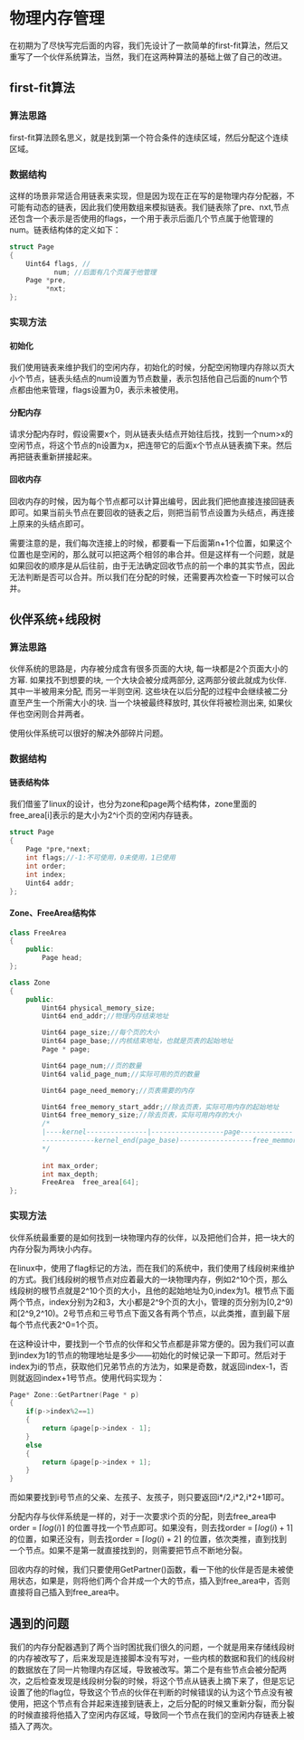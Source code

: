 # 物理内存管理

在初期为了尽快写完后面的内容，我们先设计了一款简单的first-fit算法，然后又重写了一个伙伴系统算法，当然，我们在这两种算法的基础上做了自己的改进。

## first-fit算法

### 算法思路
first-fit算法顾名思义，就是找到第一个符合条件的连续区域，然后分配这个连续区域。

### 数据结构
这样的场景非常适合用链表来实现，但是因为现在正在写的是物理内存分配器，不可能有动态的链表，因此我们使用数组来模拟链表。我们链表除了pre、nxt,节点还包含一个表示是否使用的flags，一个用于表示后面几个节点属于他管理的num。链表结构体的定义如下：


```cpp
struct Page
{
	Uint64 flags, //
		   num; //后面有几个页属于他管理
	Page *pre,
		 *nxt;
};
```

### 实现方法

#### 初始化
我们使用链表来维护我们的空闲内存，初始化的时候，分配空闲物理内存除以页大小个节点，链表头结点的num设置为节点数量，表示包括他自己后面的num个节点都由他来管理，flags设置为0，表示未被使用。

#### 分配内存

请求分配内存时，假设需要x个，则从链表头结点开始往后找，找到一个num>x的空闲节点，将这个节点的n设置为x，把连带它的后面x个节点从链表摘下来。然后再把链表重新拼接起来。

#### 回收内存

回收内存的时候，因为每个节点都可以计算出编号，因此我们把他直接连接回链表即可。如果当前头节点在要回收的链表之后，则把当前节点设置为头结点，再连接上原来的头结点即可。

需要注意的是，我们每次连接上的时候，都要看一下后面第n+1个位置，如果这个位置也是空闲的，那么就可以把这两个相邻的串合并。但是这样有一个问题，就是如果回收的顺序是从后往前，由于无法确定回收节点的前一个串的其实节点，因此无法判断是否可以合并。所以我们在分配的时候，还需要再次检查一下时候可以合并。

## 伙伴系统+线段树

### 算法思路
伙伴系统的思路是，内存被分成含有很多页面的大块, 每一块都是2个页面大小的方幂. 如果找不到想要的块, 一个大块会被分成两部分, 这两部分彼此就成为伙伴. 其中一半被用来分配, 而另一半则空闲. 这些块在以后分配的过程中会继续被二分直至产生一个所需大小的块. 当一个块被最终释放时, 其伙伴将被检测出来, 如果伙伴也空闲则合并两者。

使用伙伴系统可以很好的解决外部碎片问题。

### 数据结构

#### 链表结构体

我们借鉴了linux的设计，也分为zone和page两个结构体，zone里面的free_area[i]表示的是大小为2^i个页的空闲内存链表。

```cpp
struct Page
{
	Page *pre,*next;
	int flags;//-1:不可使用，0未使用，1已使用
	int order;
	int index;
	Uint64 addr;
};
```
#### Zone、FreeArea结构体
```cpp
class FreeArea
{
	public:
		Page head;
};

class Zone
{
	public:
		Uint64 physical_memory_size;
		Uint64 end_addr;//物理内存结束地址

		Uint64 page_size;//每个页的大小
		Uint64 page_base;//内核结束地址，也就是页表的起始地址
		Page * page;

		Uint64 page_num;//页的数量
		Uint64 valid_page_num;//实际可用的页的数量

		Uint64 page_need_memory;//页表需要的内存

		Uint64 free_memory_start_addr;//除去页表，实际可用内存的起始地址
		Uint64 free_memory_size;//除去页表，实际可用内存的大小
		/*
		|----kernel---------------|------------------page-------------|---------------free_memory-----------|
		-------------kernel_end(page_base)------------------free_memmory_start---------------------------end_addr
		*/
	
		int max_order;
		int max_depth;
		FreeArea  free_area[64];
};
```

### 实现方法

伙伴系统最重要的是如何找到一块物理内存的伙伴，以及把他们合并，把一块大的内存分裂为两块小内存。

在linux中，使用了flag标记的方法，而在我们的系统中，我们使用了线段树来维护的方式。我们线段树的根节点对应着最大的一块物理内存，例如2^10个页，那么线段树的根节点就是2^10个页的大小，且他的起始地址为0,index为1。根节点下面两个节点，index分别为2和3，大小都是2^9个页的大小，管理的页分别为[0,2^9)和[2^9,2^10)。2号节点和三号节点下面又各有两个节点，以此类推，直到最下层每个节点代表2^0=1个页。

在这种设计中，要找到一个节点的伙伴和父节点都是非常方便的。因为我们可以直到index为1的节点的物理地址是多少——初始化的时候记录一下即可。然后对于index为i的节点，获取他们兄弟节点的方法为，如果是奇数，就返回index-1，否则就返回index+1号节点。使用代码实现为：

```cpp
Page* Zone::GetPartner(Page * p)
{
    if(p->index%2==1)
    {
        return &page[p->index - 1];
    }
    else
    {
        return &page[p->index + 1];
    }
}
```

而如果要找到i号节点的父亲、左孩子、友孩子，则只要返回i*/2,i\*2,i\*2+1即可。

分配内存与伙伴系统是一样的，对于一次要求i个页的分配，则去free_area中order = $\lceil log(i) \rceil$ 的位置寻找一个节点即可。如果没有，则去找order = $\lceil log(i) +1 \rceil$ 的位置，如果还没有，则去找order = $\lceil log(i) + 2 \rceil$ 的位置，依次类推，直到找到一个节点。如果不是第一就直接找到的，则需要把节点不断地分裂。

回收内存的时候，我们只要使用GetPartner()函数，看一下他的伙伴是否是未被使用状态，如果是，则将他们两个合并成一个大的节点，插入到free_area中，否则直接将自己插入到free_area中。

## 遇到的问题

我们的内存分配器遇到了两个当时困扰我们很久的问题，一个就是用来存储线段树的内存被改写了，后来发现是连接脚本没有写对，一些内核的数据和我们的线段树的数据放在了同一片物理内存区域，导致被改写。第二个是有些节点会被分配两次，之后检查发现是线段树分裂的时候，将这个节点从链表上摘下来了，但是忘记设置了他的flag位，导致这个节点的伙伴在判断的时候错误的认为这个节点没有被使用，把这个节点有合并起来连接到链表上，之后分配的时候又重新分裂，而分裂的时候直接将他插入了空闲内存区域，导致同一个节点在我们的空闲内存链表上被插入了两次。
